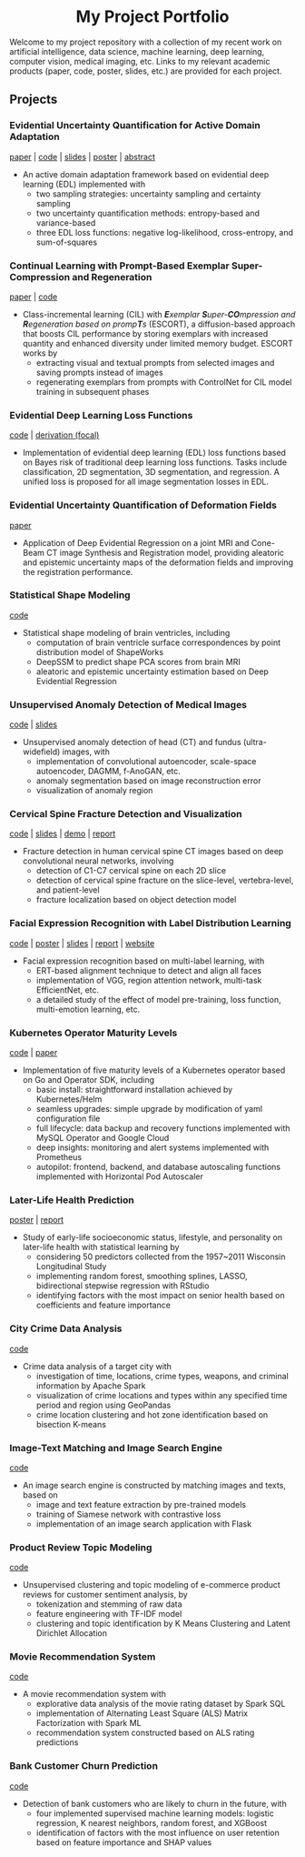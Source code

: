 <div align="center">

  # My Project Portfolio

</div>

Welcome to my project repository with a collection of my recent work on artificial intelligence, data science, machine learning, deep learning, computer vision, medical imaging, etc.
Links to my relevant academic products (paper, code, poster, slides, etc.) are provided for each project.

## Projects

### Evidential Uncertainty Quantification for Active Domain Adaptation
[paper](https://arxiv.org/abs/2311.11367)
| [code](https://github.com/KerryDRX/EvidentialADA)
| [slides](https://github.com/KerryDRX/EvidentialADA/blob/main/docs/slides.pdf)
| [poster](https://github.com/KerryDRX/EvidentialADA/blob/main/docs/poster.pdf)
| [abstract](https://github.com/KerryDRX/EvidentialADA/blob/main/docs/abstract.pdf)
- An active domain adaptation framework based on evidential deep learning (EDL) implemented with
    - two sampling strategies: uncertainty sampling and certainty sampling
    - two uncertainty quantification methods: entropy-based and variance-based
    - three EDL loss functions: negative log-likelihood, cross-entropy, and sum-of-squares

### Continual Learning with Prompt-Based Exemplar Super-Compression and Regeneration
[paper](https://arxiv.org/abs/2311.18266)
| [code](https://github.com/KerryDRX/ESCORT)
- Class-incremental learning (CIL) with _**E**xemplar **S**uper-**CO**mpression and **R**egeneration based on promp**T**s_ (ESCORT), a diffusion-based approach that boosts CIL performance by storing exemplars with increased quantity and enhanced diversity under limited memory budget. ESCORT works by
    - extracting visual and textual prompts from selected images and saving prompts instead of images
    - regenerating exemplars from prompts with ControlNet for CIL model training in subsequent phases

### Evidential Deep Learning Loss Functions

[code](EvidentialLossFunctions)
| [derivation (focal)](EvidentialLossFunctions/docs/evidential_focal.pdf)

- Implementation of evidential deep learning (EDL) loss functions based on Bayes risk of traditional deep learning loss functions. Tasks include classification, 2D segmentation, 3D segmentation, and regression. A unified loss is proposed for all image segmentation losses in EDL.

### Evidential Uncertainty Quantification of Deformation Fields

[paper](DeformationFieldUncertainty/paper.pdf)

- Application of Deep Evidential Regression on a joint MRI and Cone-Beam CT image Synthesis and Registration model, providing aleatoric and epistemic uncertainty maps of the deformation fields and improving the registration performance.

### Statistical Shape Modeling

[code](StatisticalShapeModeling)

- Statistical shape modeling of brain ventricles, including
    - computation of brain ventricle surface correspondences by point distribution model of ShapeWorks
    - DeepSSM to predict shape PCA scores from brain MRI
    - aleatoric and epistemic uncertainty estimation based on Deep Evidential Regression

### Unsupervised Anomaly Detection of Medical Images

[code](AnomalyDetection)
| [slides](AnomalyDetection/docs/slides.pdf)

- Unsupervised anomaly detection of head (CT) and fundus (ultra-widefield) images, with
    - implementation of convolutional autoencoder, scale-space autoencoder, DAGMM, f-AnoGAN, etc.
    - anomaly segmentation based on image reconstruction error
    - visualization of anomaly region

### Cervical Spine Fracture Detection and Visualization

[code](CervicalSpineFractureDetection)
| [slides](CervicalSpineFractureDetection/docs/slides.pdf)
| [demo](CervicalSpineFractureDetection)
| [report](CervicalSpineFractureDetection/docs/report.pdf)
- Fracture detection in human cervical spine CT images based on deep convolutional neural networks, involving
    - detection of C1-C7 cervical spine on each 2D slice
    - detection of cervical spine fracture on the slice-level, vertebra-level, and patient-level
    - fracture localization based on object detection model

### Facial Expression Recognition with Label Distribution Learning

[code](FacialExpressionRecognition)
| [poster](FacialExpressionRecognition/docs/poster.png)
| [slides](FacialExpressionRecognition/docs/slides.pdf)
| [report](FacialExpressionRecognition/docs/report.pdf)
| [website](https://wp.cs.hku.hk/2021/fyp21022/)

- Facial expression recognition based on multi-label learning, with
    - ERT-based alignment technique to detect and align all faces
    - implementation of VGG, region attention network, multi-task EfficientNet, etc.
    - a detailed study of the effect of model pre-training, loss function, multi-emotion learning, etc.

### Kubernetes Operator Maturity Levels

[code](https://github.com/KerryDRX/visitors-operator)
| [paper](https://ieeexplore.ieee.org/abstract/document/9658981)

- Implementation of five maturity levels of a Kubernetes operator based on Go and Operator SDK, including
    - basic install: straightforward installation achieved by Kubernetes/Helm
    - seamless upgrades: simple upgrade by modification of yaml configuration file
    - full lifecycle: data backup and recovery functions implemented with MySQL Operator and Google Cloud
    - deep insights: monitoring and alert systems implemented with Prometheus
    - autopilot: frontend, backend, and database autoscaling functions implemented with Horizontal Pod Autoscaler

### Later-Life Health Prediction

[poster](HealthAnalysis/poster.pdf)
| [report](HealthAnalysis/report.pdf)

- Study of early-life socioeconomic status, lifestyle, and personality on later-life health with statistical learning by
    - considering 50 predictors collected from the 1957~2011 Wisconsin Longitudinal Study
    - implementing random forest, smoothing splines, LASSO, bidirectional stepwise regression with RStudio
    - identifying factors with the most impact on senior health based on coefficients and feature importance

### City Crime Data Analysis

[code](https://databricks-prod-cloudfront.cloud.databricks.com/public/4027ec902e239c93eaaa8714f173bcfc/2139130357244218/1874002467160109/8678045098065098/latest.html)

- Crime data analysis of a target city with
    - investigation of time, locations, crime types, weapons, and criminal information by Apache Spark
    - visualization of crime locations and types within any specified time period and region using GeoPandas
    - crime location clustering and hot zone identification based on bisection K-means

### Image-Text Matching and Image Search Engine

[code](ImageTextMatching)

- An image search engine is constructed by matching images and texts, based on
    - image and text feature extraction by pre-trained models
    - training of Siamese network with contrastive loss
    - implementation of an image search application with Flask

### Product Review Topic Modeling

[code](TopicModeling)

- Unsupervised clustering and topic modeling of e-commerce product reviews for customer sentiment analysis, by
    - tokenization and stemming of raw data
    - feature engineering with TF-IDF model
    - clustering and topic identification by K Means Clustering and Latent Dirichlet Allocation

### Movie Recommendation System

[code](RecommendationSystem)

- A movie recommendation system with
    - explorative data analysis of the movie rating dataset by Spark SQL
    - implementation of Alternating Least Square (ALS) Matrix Factorization with Spark ML
    - recommendation system constructed based on ALS rating predictions

### Bank Customer Churn Prediction

[code](ChurnPrediction)

- Detection of bank customers who are likely to churn in the future, with
    - four implemented supervised machine learning models: logistic regression, K nearest neighbors, random forest, and XGBoost
    - identification of factors with the most influence on user retention based on feature importance and SHAP values
